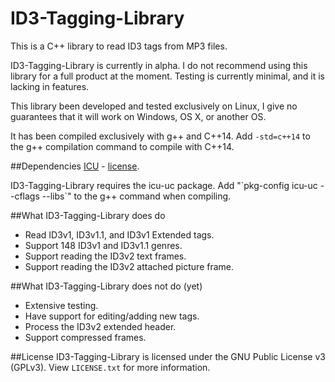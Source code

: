 ID3-Tagging-Library
===================

This is a C++ library to read ID3 tags from MP3 files.

ID3-Tagging-Library is currently in alpha. I do not recommend using this library for a full product at the moment. Testing is currently minimal, and it is lacking in features.

This library been developed and tested exclusively on Linux, I give no guarantees that it will work on Windows, OS X, or another OS.

It has been compiled exclusively with g++ and C++14. Add `-std=c++14` to the g++ compilation command to compile with C++14.

##Dependencies
[ICU](http://site.icu-project.org/) - [license](http://source.icu-project.org/repos/icu/icu/trunk/LICENSE).

ID3-Tagging-Library requires the icu-uc package. Add "\`pkg-config icu-uc --cflags --libs\`" to the g++ command when compiling.

##What ID3-Tagging-Library does do
- Read ID3v1, ID3v1.1, and ID3v1 Extended tags.
- Support 148 ID3v1 and ID3v1.1 genres.
- Support reading the ID3v2 text frames.
- Support reading the ID3v2 attached picture frame.

##What ID3-Tagging-Library does not do (yet)
- Extensive testing.
- Have support for editing/adding new tags.
- Process the ID3v2 extended header.
- Support compressed frames.

##License
ID3-Tagging-Library is licensed under the GNU Public License v3 (GPLv3). View `LICENSE.txt` for more information.
